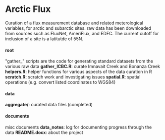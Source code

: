 # Arctic Flux

Curation of a flux measurement database and related meterological variables, for arctic and subarctic sites. raw data has been downloaded from sources such as FluxNet, AmeriFlux, and EDFC. The current cutoff for inclusion of a site is a latitutde of 55N.

#### root
"gather_" scripts are the code for generating standard datasets from the various raw data
**gather_ICBC.R**: curate Imnavait Creek and Bonanza Creek
**helpers.R**: helper functions for various aspects of the data curation in R
**scratch.R**: scratch work and investigating issues
**spatial.R**: spatial operations (e.g. convert listed coordinates to WGS84)

#### data
**aggregate/**: curated data files (completed)

#### documents
misc documents
**data_notes**: log for documenting progress through the data
**README.docx**: about the project
